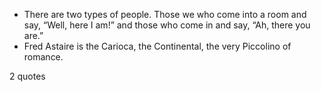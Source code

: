  - There are two types of people. Those we who come into a room and say, “Well, here I am!” and those who come in and say, “Ah, there you are.”
 - Fred Astaire is the Carioca, the Continental, the very Piccolino of romance.

2 quotes